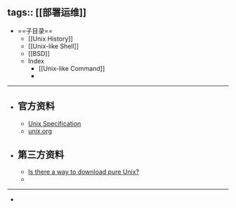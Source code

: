 tags:: [[部署运维]]
---

- ==子目录==
	- [[Unix History]]
	- [[Unix-like Shell]]
	- [[BSD]]
	- Index
		- [[Unix-like Command]]
		-
- ---
- ## 官方资料
	- [Unix Specification](https://pubs.opengroup.org/onlinepubs/9699919799/toc.htm)
	- [unix.org](https://unix.org/)
- ## 第三方资料
	- [Is there a way to download pure Unix?](https://unix.stackexchange.com/questions/33750/is-there-a-way-to-download-pure-unix)
	-
- ---
-